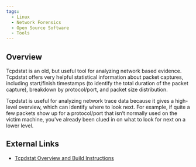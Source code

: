 ```yaml
---
tags:
  - Linux
  - Network Forensics
  - Open Source Software
  - Tools
---
```

## Overview

Tcpdstat is an old, but useful tool for analyzing network based
evidence. Tcpdstat offers very helpful statistical information about
packet captures, including start/finish timestamps (to identify the
total duration of the packet capture), breakdown by protocol/port, and
packet size distribution.

Tcpdstat is useful for analyzing network trace data because it gives a
high-level overview, which can identify where to look next. For example,
if quite a few packets show up for a protocol/port that isn’t normally
used on the victim machine, you've already been clued in on what to look
for next on a lower level.

## External Links

* [Tcpdstat Overview and Build Instructions](http://cyberforensics.et.byu.edu/wiki/Tcpdstat)
